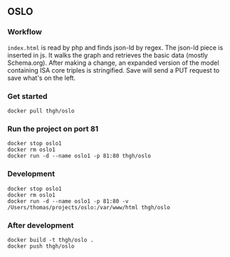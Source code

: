 OSLO
----

### Workflow
`index.html` is read by php and finds json-ld by regex.
The json-ld piece is inserted in js.
It walks the graph and retrieves the basic data (mostly Schema.org).
After making a change, an expanded version of the model containing ISA core triples is stringified.
Save will send a PUT request to save what's on the left.

### Get started
    docker pull thgh/oslo

### Run the project on port 81
    docker stop oslo1
    docker rm oslo1
    docker run -d --name oslo1 -p 81:80 thgh/oslo

### Development
    docker stop oslo1
    docker rm oslo1
    docker run -d --name oslo1 -p 81:80 -v /Users/thomas/projects/oslo:/var/www/html thgh/oslo

### After development
    docker build -t thgh/oslo .
    docker push thgh/oslo
